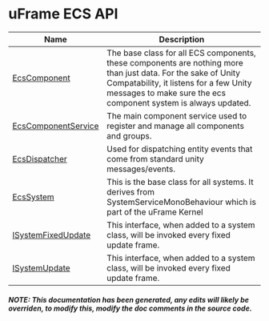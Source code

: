 # uFrame ECS API

Name |Description
-----|------------
[EcsComponent](EcsComponent.md)|The base class for all ECS components, these components are nothing more than just data.   For the sake of Unity Compatability, it listens for a few Unity messages to make sure the ecs component system is always updated.
[EcsComponentService](EcsComponentService.md)|The main component service used to register and manage all components and groups.
[EcsDispatcher](EcsDispatcher.md)|Used for dispatching entity events that come from standard unity messages/events.
[EcsSystem](EcsSystem.md)|This is the base class for all systems.  It derives from SystemServiceMonoBehaviour which is part of the uFrame Kernel
[ISystemFixedUpdate](ISystemFixedUpdate.md)|This interface, when added to a system class, will be invoked every fixed update frame.
[ISystemUpdate](ISystemUpdate.md)|This interface, when added to a system class, will be invoked every fixed update frame.
##### NOTE: This documentation has been generated, any edits will likely be overriden, to modify this, modify the doc comments in the source code.

